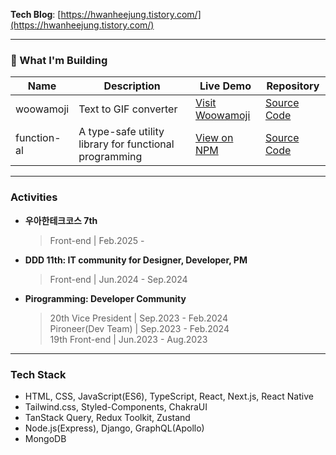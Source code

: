 **Tech Blog**: [https://hwanheejung.tistory.com/](https://hwanheejung.tistory.com/)   
<!--**Personal Website**: [https://hwanheejung.github.io/aboutme/](https://hwanheejung.github.io/aboutme/)-->

<hr />

### 🚀 What I'm Building
| Name | Description | Live Demo | Repository |
| --- | --- | --- | --- |
| woowamoji | Text to GIF converter | [Visit Woowamoji](https://woowamoji.vercel.app/) | [Source Code](https://github.com/hwanheejung/woowamoji) |
| function-al | A type-safe utility library for functional programming | [View on NPM](https://www.npmjs.com/package/@zoeykr/function-al) | [Source Code](https://github.com/hwanheejung/function-al) |

<hr />

### Activities
- **우아한테크코스 7th**
  > Front-end | Feb.2025 -

- **DDD 11th: IT community for Designer, Developer, PM**
  > Front-end | Jun.2024 - Sep.2024
  
- **Pirogramming: Developer Community**
  > 20th Vice President | Sep.2023 - Feb.2024   
  > Pironeer(Dev Team) | Sep.2023 - Feb.2024   
  > 19th Front-end | Jun.2023 - Aug.2023   

<hr />

### Tech Stack 
- HTML, CSS, JavaScript(ES6), TypeScript, React, Next.js, React Native   
- Tailwind.css, Styled-Components, ChakraUI   
- TanStack Query, Redux Toolkit, Zustand
- Node.js(Express), Django, GraphQL(Apollo)   
- MongoDB   


<!---
<hr />


### Projects
| Num | Period | Project | Role | Tech Stack | Team/Toy | Repository | 
| --- | --- | --- | --- | --- | --- | --- |
| 8 | 2024.11 ~ | Spotify-LQ | FE,BE | Next.js, Node.js(Express), GraphQL(Apollo) | Toy | [FE](https://github.com/hwanheejung/Spotify-LT-Client)    / [BE](https://github.com/hwanheejung/Spotify-LT-Server)|
| 7 | 2024.06 ~ 2024.12 | [Polabo](https://polabo.site/) | FE | Next.js | Team(6) | [FE Repo](https://github.com/DDD-Community/DDD-11-Sonny-Polabo-FE) |
| 6 | 2024.09 ~ 2024.10 | [Personal Website](https://hwanheejung.github.io/aboutme/) | All | Next.js | Toy | [Repo](https://github.com/hwanheejung/aboutme/tree/develop/apps/aboutme) |
| 5 | 2024.06 ~ 2024.08 | DizzyCode| FE | React, Sock.js, OpenVidu | Team(4) | [FE Repo](https://github.com/DizzyCode2024/client) |
| 4 | 2023.11 ~ 2024.03 | TaskStock(App) | FE, 기획 | React Native | Team(5) | [FE Repo](https://github.com/TaskStock/client) |
| 3 | 2023.10 ~ 2023.11 | [Pirogramming Official Web](https://pirogramming.com/) | FE, UX/UI | Django, vanilla JS | Team(2) | private |
| 2 | 2023.9 ~ 2023.10 | Pirogramming Official App | FE, UX/UI, 기획 | React Native | Team(6) | [FE Repo](https://github.com/Pironeer-APP/client) |
| 1 | 2023.8 | TaskStock(Web) | FE, UX/UI, 기획 | Django, vanilla JS | Team(4) | [Repo](https://github.com/TaskStock/TaskStock) | -->  
